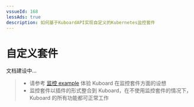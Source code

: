 ```yaml
---
vssueId: 168
lessAds: true
description: 如何基于KuboardAPI实现自定义的Kubernetes监控套件
---
```


# 自定义套件 <Badge text="beta" type="warn"/>

<AdSenseTitle/>

文档建设中...

> * 请参考 [监控 example](/guide/example/monitor.html) <Badge text="beta" type="warn"/> 体验 Kuboard 在监控套件方面的设想
> * 监控套件以插件的形式整合到 Kuboard，在不使用监控套件的情况下，Kuboard 的所有功能都可正常工作
